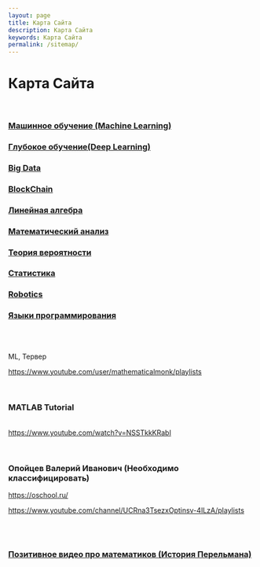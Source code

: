 ```yaml
---
layout: page
title: Карта Сайта
description: Карта Сайта
keywords: Карта Сайта
permalink: /sitemap/
---
```


# Карта Сайта

<br/>

### [Машинное обучение (Machine Learning)](/ds/ai/ml/)

### [Глубокое обучение(Deep Learning)](/ds/ai/dl/)

### [Big Data](/bigdata/)

### [BlockChain](/blockchain/)

### [Линейная алгебра](/match/linal/)

### [Математический анализ](/match/matan/)

### [Теория вероятности](/match/terver/)

### [Статистика](/statistics/)

### [Robotics](/robotics/)

### [Языки программирования](/lang/)

<br/><br/>

ML, Тервер

https://www.youtube.com/user/mathematicalmonk/playlists

<br/>

### MATLAB Tutorial

<br/> https://www.youtube.com/watch?v=NSSTkkKRabI

<br/>

### Опойцев Валерий Иванович (Необходимо классифицировать)

https://oschool.ru/

https://www.youtube.com/channel/UCRna3TsezxOptinsv-4ILzA/playlists

<br/>

<br/>

### [Позитивное видео про математиков (История Перельмана)](/videos/)
